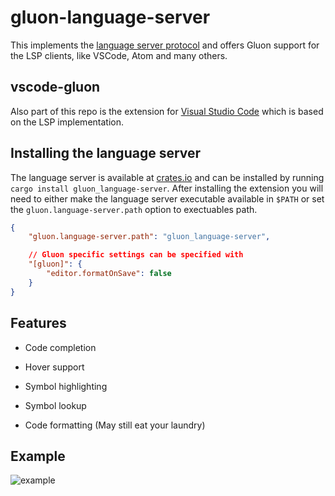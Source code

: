 # gluon-language-server

This implements the [language server protocol](https://microsoft.github.io/language-server-protocol/) and offers Gluon support for the LSP clients, like VSCode, Atom and many others.  

## vscode-gluon

Also part of this repo is the extension for [Visual Studio Code][] which is based on the LSP implementation.  

## Installing the language server

The language server is available at [crates.io][] and can be installed by running `cargo install gluon_language-server`. After installing the extension you will need to either make the language server executable available in `$PATH` or set the `gluon.language-server.path` option to exectuables path. 

```json
{
    "gluon.language-server.path": "gluon_language-server",

    // Gluon specific settings can be specified with
    "[gluon]": {
        "editor.formatOnSave": false
    }
}
```

## Features

* Code completion

* Hover support

* Symbol highlighting

* Symbol lookup

* Code formatting (May still eat your laundry)


## Example

![example](https://i.imgur.com/44bH0ww.gif)

[Visual Studio Code]:https://code.visualstudio.com/
[gluon]:https://github.com/gluon-lang/gluon
[crates.io]:https://crates.io/
